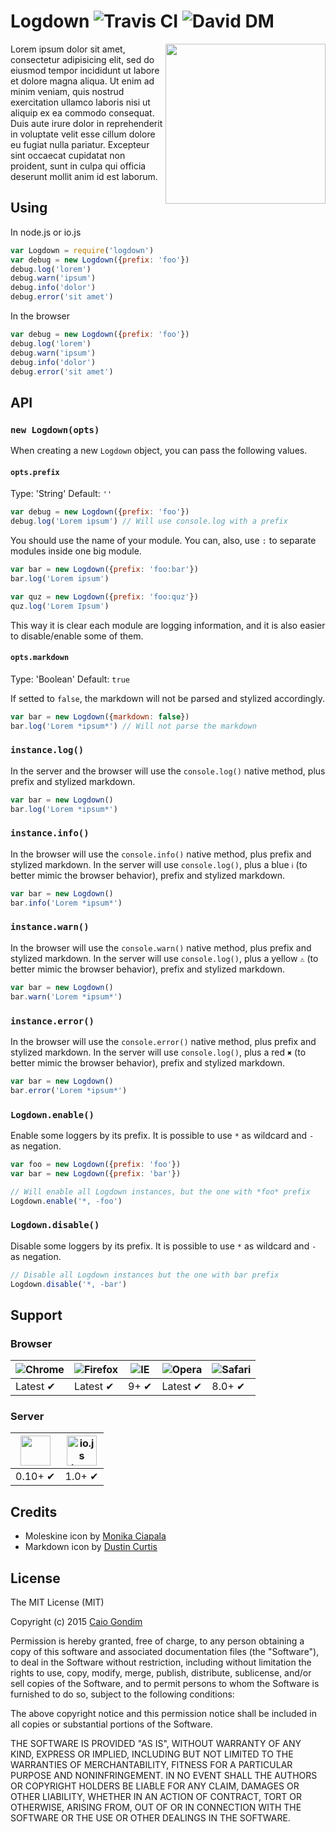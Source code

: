 # Logdown <img src="https://travis-ci.org/caiogondim/logdown.svg?branch=master" alt="Travis CI"> <img src="https://david-dm.org/caiogondim/logdown/dev-status.svg" alt="David DM">

<img src="http://raw.github.com/caiogondim/logdown/master/icon/icon.png" align="right" width="256">

Lorem ipsum dolor sit amet, consectetur adipisicing elit, sed do eiusmod
tempor incididunt ut labore et dolore magna aliqua. Ut enim ad minim veniam,
quis nostrud exercitation ullamco laboris nisi ut aliquip ex ea commodo
consequat. Duis aute irure dolor in reprehenderit in voluptate velit esse
cillum dolore eu fugiat nulla pariatur. Excepteur sint occaecat cupidatat non
proident, sunt in culpa qui officia deserunt mollit anim id est laborum.


## Using

In node.js or io.js

```js
var Logdown = require('logdown')
var debug = new Logdown({prefix: 'foo'})
debug.log('lorem')
debug.warn('ipsum')
debug.info('dolor')
debug.error('sit amet')
```

In the browser

```js
var debug = new Logdown({prefix: 'foo'})
debug.log('lorem')
debug.warn('ipsum')
debug.info('dolor')
debug.error('sit amet')
```


## API

### `new Logdown(opts)`

When creating a new `Logdown` object, you can pass the following values.

#### `opts.prefix`

Type: 'String'
Default: `''`

```js
var debug = new Logdown({prefix: 'foo'})
debug.log('Lorem ipsum') // Will use console.log with a prefix
```

You should use the name of your module.
You can, also, use `:` to separate modules inside one big module.

```js
var bar = new Logdown({prefix: 'foo:bar'})
bar.log('Lorem ipsum')

var quz = new Logdown({prefix: 'foo:quz'})
quz.log('Lorem Ipsum')
```

This way it is clear each module are logging information, and it is also easier
to disable/enable some of them.

#### `opts.markdown`

Type: 'Boolean'
Default: `true`

If setted to `false`, the markdown will not be parsed and stylized accordingly.

```js
var bar = new Logdown({markdown: false})
bar.log('Lorem *ipsum*') // Will not parse the markdown
```

### `instance.log()`

In the server and the browser will use the `console.log()` native method, plus
prefix and stylized markdown.

```js
var bar = new Logdown()
bar.log('Lorem *ipsum*')
```

### `instance.info()`

In the browser will use the `console.info()` native method, plus prefix and
stylized markdown. In the server will use `console.log()`, plus a blue `ℹ` (to
better mimic the browser behavior), prefix and stylized markdown.

```js
var bar = new Logdown()
bar.info('Lorem *ipsum*')
```

### `instance.warn()`

In the browser will use the `console.warn()` native method, plus prefix and
stylized markdown. In the server will use `console.log()`, plus a yellow `⚠` (to
better mimic the browser behavior), prefix and stylized markdown.

```js
var bar = new Logdown()
bar.warn('Lorem *ipsum*')
```

### `instance.error()`

In the browser will use the `console.error()` native method, plus prefix and
stylized markdown. In the server will use `console.log()`, plus a red `✖` (to
better mimic the browser behavior), prefix and stylized markdown.

```js
var bar = new Logdown()
bar.error('Lorem *ipsum*')
```

### `Logdown.enable()`

Enable some loggers by its prefix.
It is possible to use `*` as wildcard and `-` as negation.

```js
var foo = new Logdown({prefix: 'foo'})
var bar = new Logdown({prefix: 'bar'})

// Will enable all Logdown instances, but the one with *foo* prefix
Logdown.enable('*, -foo')
```

### `Logdown.disable()`

Disable some loggers by its prefix.
It is possible to use `*` as wildcard and `-` as negation.

```js
// Disable all Logdown instances but the one with bar prefix
Logdown.disable('*, -bar')
```


## Support

### Browser

![Chrome](https://raw.github.com/alrra/browser-logos/master/chrome/chrome_48x48.png) | ![Firefox](https://raw.github.com/alrra/browser-logos/master/firefox/firefox_48x48.png) | ![IE](https://raw.github.com/alrra/browser-logos/master/internet-explorer/internet-explorer_48x48.png) | ![Opera](https://raw.github.com/alrra/browser-logos/master/opera/opera_48x48.png) | ![Safari](https://raw.github.com/alrra/browser-logos/master/safari/safari_48x48.png)
--- | --- | --- | --- | --- |
Latest ✔ | Latest ✔ | 9+ ✔ | Latest ✔ | 8.0+ ✔ |

### Server

<a href="https://nodejs.org"><img height=48 src="https://raw.githubusercontent.com/caiogondim/javascript-server-side-logos/master/node.js/standard/454x128.png"></a> | <a href="https://iojs.org"><img height=48 src="https://raw.githubusercontent.com/caiogondim/javascript-environments-logos/master/iojs/standard/224x256.png" alt="io.js logo"></a> |
--- | --- |
0.10+ ✔ | 1.0+ ✔ |


## Credits
- Moleskine icon by [Monika Ciapala](http://thenounproject.com/merdesign/)
- Markdown icon by [Dustin Curtis](https://github.com/dcurtis/markdown-mark)


## License
The MIT License (MIT)

Copyright (c) 2015 [Caio Gondim](http://caiogondim.com)

Permission is hereby granted, free of charge, to any person obtaining a copy
of this software and associated documentation files (the "Software"), to deal
in the Software without restriction, including without limitation the rights
to use, copy, modify, merge, publish, distribute, sublicense, and/or sell
copies of the Software, and to permit persons to whom the Software is
furnished to do so, subject to the following conditions:

The above copyright notice and this permission notice shall be included in all
copies or substantial portions of the Software.

THE SOFTWARE IS PROVIDED "AS IS", WITHOUT WARRANTY OF ANY KIND, EXPRESS OR
IMPLIED, INCLUDING BUT NOT LIMITED TO THE WARRANTIES OF MERCHANTABILITY,
FITNESS FOR A PARTICULAR PURPOSE AND NONINFRINGEMENT. IN NO EVENT SHALL THE
AUTHORS OR COPYRIGHT HOLDERS BE LIABLE FOR ANY CLAIM, DAMAGES OR OTHER
LIABILITY, WHETHER IN AN ACTION OF CONTRACT, TORT OR OTHERWISE, ARISING FROM,
OUT OF OR IN CONNECTION WITH THE SOFTWARE OR THE USE OR OTHER DEALINGS IN THE
SOFTWARE.
